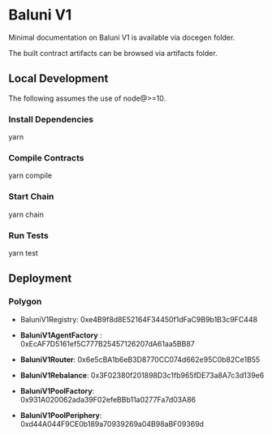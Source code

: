 
# Baluni V1

Minimal documentation on Baluni V1 is available via docegen folder.

The built contract artifacts can be browsed via artifacts folder.

## Local Development

The following assumes the use of node@>=10.

### Install Dependencies

yarn

### Compile Contracts

yarn compile

### Start Chain

yarn chain

### Run Tests

yarn test

## Deployment 

### Polygon

- BaluniV1Registry: 0xe4B9f8d8E52164F34450f1dFaC9B9b1B3c9FC448
- **BaluniV1AgentFactory** : 0xEcAF7D5161ef5C777B25457126207dA61aa5BB87
- **BaluniV1Router**: 0x6e5cBA1b6eB3D8770CC074d662e95C0b82Ce1B55
- **BaluniV1Rebalance**: 0x3F02380f201898D3c1fb965fDE73a8A7c3d139e6

- **BaluniV1PoolFactory**: 0x931A020062ada39F02efeBBb11a0277Fa7d03A86
- **BaluniV1PoolPeriphery**: 0xd44A044F9CE0b189a70939269a04B98aBF09369d

